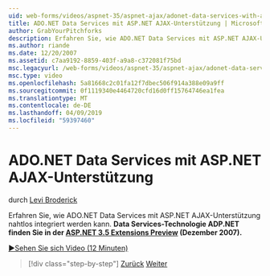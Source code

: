 ```yaml
---
uid: web-forms/videos/aspnet-35/aspnet-ajax/adonet-data-services-with-aspnet-ajax-support
title: ADO.NET Data Services mit ASP.NET AJAX-Unterstützung | Microsoft-Dokumentation
author: GrabYourPitchforks
description: Erfahren Sie, wie ADO.NET Data Services mit ASP.NET AJAX-Unterstützung nahtlos integriert werden kann. ADP.NET Data Services-Technologie finden Sie in das ASP.NET 3.5 E...
ms.author: riande
ms.date: 12/20/2007
ms.assetid: c7aa9192-8859-403f-a9a8-c372081f75bd
msc.legacyurl: /web-forms/videos/aspnet-35/aspnet-ajax/adonet-data-services-with-aspnet-ajax-support
msc.type: video
ms.openlocfilehash: 5a81668c2c01fa12f7dbec506f914a388e09a9ff
ms.sourcegitcommit: 0f1119340e4464720cfd16d0ff15764746ea1fea
ms.translationtype: MT
ms.contentlocale: de-DE
ms.lasthandoff: 04/09/2019
ms.locfileid: "59397460"
---
```

# <a name="adonet-data-services-with-aspnet-ajax-support"></a>ADO.NET Data Services mit ASP.NET AJAX-Unterstützung

durch [Levi Broderick](https://github.com/GrabYourPitchforks)

Erfahren Sie, wie ADO.NET Data Services mit ASP.NET AJAX-Unterstützung nahtlos integriert werden kann. **Data Services-Technologie ADP.NET finden Sie in der [ASP.NET 3.5 Extensions Preview](https://www.asp.net/downloads/35-sp1#find) (Dezember 2007).**

[&#9654;Sehen Sie sich Video (12 Minuten)](https://channel9.msdn.com/Blogs/ASP-NET-Site-Videos/adonet-data-services-with-aspnet-ajax-support)

> [!div class="step-by-step"]
> [Zurück](aspnet-ajax-a-demonstration-of-aspnet-ajax.md)
> [Weiter](introduction-to-aspnet-ajax-history.md)
